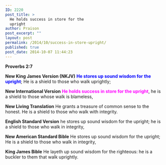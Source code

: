 ```yaml
---
ID: 2220
post_title: >
  He holds success in store for the
  upright
author: Praison
post_excerpt: ""
layout: post
permalink: /2014/10/success-in-store-upright/
published: true
post_date: 2014-10-07 11:44:23
---
```

<strong>Proverbs 2:7</strong>

<strong>New King James Version (NKJV)</strong>
<span style="color: #0000ff;"><strong>He stores up sound wisdom for the upright</strong></span>;
He is a shield to those who walk uprightly;

<strong>New International Version</strong>
<span style="color: #ff00ff;"><strong>He holds success in store for the upright</strong></span>, he is a shield to those whose walk is blameless,

<strong>New Living Translation</strong>
He grants a treasure of common sense to the honest. He is a shield to those who walk with integrity.

<strong>English Standard Version</strong>
he stores up sound wisdom for the upright; he is a shield to those who walk in integrity,

<strong>New American Standard Bible</strong>
He stores up sound wisdom for the upright; He is a shield to those who walk in integrity,

<strong>King James Bible</strong>
He layeth up sound wisdom for the righteous: he is a buckler to them that walk uprightly.